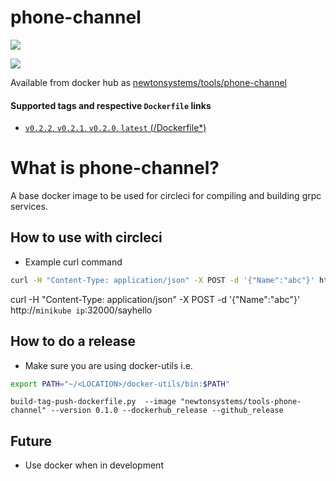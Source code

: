 # phone-channel

[![](https://images.microbadger.com/badges/image/newtonsystems/tools-phone-channel:0.2.2.svg)](https://microbadger.com/images/newtonsystems/tools-phone-channel:0.2.2 "Get your own image badge on microbadger.com")

[![](https://images.microbadger.com/badges/version/newtonsystems/tools-phone-channel:0.2.2.svg)](https://microbadger.com/images/newtonsystems/tools-phone-channel:0.2.2 "Get your own version badge on microbadger.com")

Available from docker hub as [newtonsystems/tools/phone-channel](https://hub.docker.com/r/newtonsystems/tools-phone-channel/)

#### Supported tags and respective `Dockerfile` links

-    [`v0.2.2`, `v0.2.1`, `v0.2.0`, `latest` (/Dockerfile*)](https://github.com/newtonsystems/devops/blob/master/tools/phone-channel/Dockerfile)

# What is phone-channel?

A base docker image to be used for circleci for compiling and building grpc services.


## How to use with circleci

- Example curl command

```bash
curl -H "Content-Type: application/json" -X POST -d '{"Name":"abc"}' http://`minikube ip`:32000/sayhello
```


curl -H "Content-Type: application/json" -X POST -d '{"Name":"abc"}' http://`minikube ip`:32000/sayhello 






## How to do a release
- Make sure you are using docker-utils 
i.e.

```bash
export PATH="~/<LOCATION>/docker-utils/bin:$PATH"
```

```
build-tag-push-dockerfile.py  --image "newtonsystems/tools-phone-channel" --version 0.1.0 --dockerhub_release --github_release
```


## Future

- Use docker when in development 
